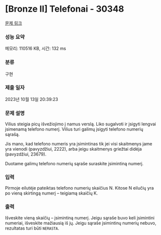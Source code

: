 # [Bronze II] Telefonai - 30348 

[문제 링크](https://www.acmicpc.net/problem/30348) 

### 성능 요약

메모리: 110516 KB, 시간: 132 ms

### 분류

구현

### 제출 일자

2023년 10월 13일 20:39:23

### 문제 설명

<p>Vilius steigia picų išvežiojimo į namus verslą. Liko sugalvoti ir įsigyti lengvai įsimenamą telefono numerį. Vilius turi galimų įsigyti telefono numerių sąrašą.</p>

<p>Jis mano, kad telefono numeris yra įsimintinas tik jei visi skaitmenys jame yra vienodi (pavyzdžiui, 2222), arba jeigu skaitmenys griežtai didėja (pavyzdžiui, 23679).</p>

<p>Duotame galimų telefono numerių sąraše suraskite įsimintiną numerį.</p>

### 입력 

 <p>Pirmoje eilutėje pateiktas telefono numerių skaičius N. Kitose N eilučių yra po vieną skirtingą numerį – teigiamą skaičių K.</p>

### 출력 

 <p>Išveskite vieną skaičių – įsimintiną numerį. Jeigu sąraše buvo keli įsimintini numeriai, išveskite mažiausią iš jų. Jeigu sąraše įsimintinų numerių nebuvo, rezultatas turi būti <code>NERASTA</code>.</p>

